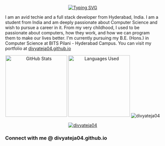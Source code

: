 <p align="center">
  <a href="https://git.io/typing-svg">
    <img src="https://readme-typing-svg.demolab.com?font=Fira+Code&pause=1000&random=false&width=435&lines=Hi+there%2C+I'm+Divyateja+Pasupuleti+%F0%9F%91%8B" alt="Typing SVG">
  </a>
</p>

I am an avid techie and a full stack developer from Hyderabad, India. I am a student from India and am deeply passionate about Computer Science and wish to pursue a career in it. From my very childhood, I used to be passionate about computers, how they work, and how we can program them to make our lives better. I'm currently pursuing my B.E. (Hons.) in Computer Science at BITS Pilani - Hyderabad Campus. You can visit my portfolio at [divyateja04.github.io](divyateja04.github.io)

<p align="center">
  <img src="https://github-readme-stats.vercel.app/api?username=divyateja04&show_icons=true" alt="GitHub Stats" height="200">
  <img src="https://github-readme-stats.vercel.app/api/top-langs/?username=divyateja04&layout=compact" alt="Languages Used" height="200">
  <img align="center" src="https://github-readme-streak-stats.herokuapp.com/?user=divyateja04&" alt="divyateja04" />
</p>

<p align="center"> <a href="https://github.com/ryo-ma/github-profile-trophy"><img src="https://github-profile-trophy.vercel.app/?username=divyateja04" alt="divyateja04" /></a> </p>

<h3 align="left">Connect with me @ divyateja04.github.io</h3>
